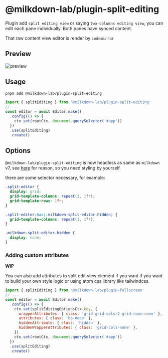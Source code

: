 # @milkdown-lab/plugin-split-editing

Plugin add `split editing view` or saying `two-columns editing view`, you can edit each pane individually. Both panes have synced content.

That raw content view editor is render by `codemirror`

## Preview

![preview](https://user-images.githubusercontent.com/29378026/212620000-6c8ec43e-bb8f-4cab-92bf-cf997451baf7.png)

## Usage

```sh
pnpm add @milkdown-lab/plugin-split-editing
```

```javascript
import { splitEditing } from '@milkdown-lab/plugin-split-editing'
// ...
const editor = await Editor.make()
  .config(() => {
    ctx.set(rootCtx, document.querySelector('#app'))
  })
  .use(splitEditing)
  .create()
```

## Options

`@milkdown-lab/plugin-split-editing` is now headless as same as `milkdown` v7, see [here](https://saul-mirone.github.io/a-brief-introduction-to-milkdown-v7/) for reason, so you need styling by yourself.

there are some selector necessary, for example:

```css
.split-editor {
  display: grid;
  grid-template-columns: repeat(2, 1fr);
  grid-template-rows: 1fr;
}

.split-editor:has(.milkdown-split-editor.hidden) {
  grid-template-columns: repeat(1, 1fr);
}

.milkdown-split-editor.hidden {
  display: none;
}
```

### Adding custom attributes

**WIP**

You can also add attributes to split edit view element if you want if you want to build your own style logic or using atom css library like tailwindcss.

```javascript
import { splitEditing } from '@milkdown-lab/plugin-fullscreen'
// ...
const editor = await Editor.make()
  .config(() => {
    ctx.set(splitEditingOptionsCtx.key, {
      wrapperAttributes: { class: 'grid grid-cols-2 grid-rows-none' },
      attributes: { class: 'bg-#eee' },
      hiddenAttribute: { class: 'hidden' },
      hiddenWrapperAttributes: { class: 'grid-cols-none' },
    })
    ctx.set(rootCtx, document.querySelector('#app'))
  })
  .use(splitEditing)
  .create()
```
